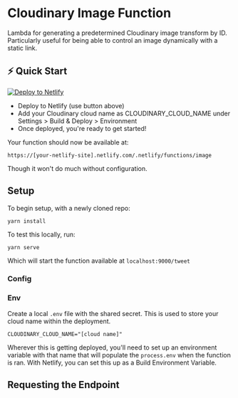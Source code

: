 # Cloudinary Image Function

Lambda for generating a predetermined Cloudinary image transform by ID. Particularly useful for being able to control an image dynamically with a static link.

## ⚡ Quick Start

[![Deploy to Netlify](https://www.netlify.com/img/deploy/button.svg)](https://app.netlify.com/start/deploy?repository=https://github.com/colbyfayock/cloudinary-image-function)

* Deploy to Netlify (use button above)
* Add your Cloudinary cloud name as CLOUDINARY_CLOUD_NAME under Settings > Build & Deploy > Environment
* Once deployed, you're ready to get started!

Your function should now be available at:

```
https://[your-netlify-site].netlify.com/.netlify/functions/image
```

Though it won't do much without configuration.

## Setup

To begin setup, with a newly cloned repo:
```
yarn install
```

To test this locally, run:
```
yarn serve
```
Which will start the function available at `localhost:9000/tweet`

### Config


### Env
Create a local `.env` file with the shared secret. This is used to store your cloud name within the deployment.

```
CLOUDINARY_CLOUD_NAME="[cloud name]"
```

Wherever this is getting deployed, you'll need to set up an environment variable with that name that will populate the `process.env` when the function is ran. With Netlify, you can set this up as a Build Environment Variable.

## Requesting the Endpoint
